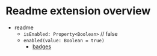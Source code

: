 # Readme extension overview

- readme
    - `isEnabled: Property<Boolean>` // false
    - `enabled(value: Boolean = true)`
        - [badges](badges/BADGES_EXTENSION_OVERVIEW.md)
